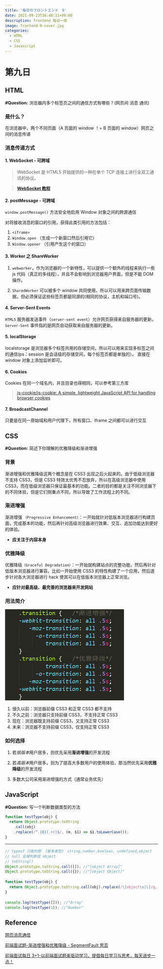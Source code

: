 ```yaml
---
title: '毎日のフロントエンド　9'
date: 2021-09-23T16:48:11+09:00
description: frontend 每日一练
image: frontend-9-cover.jpg
categories:
  - HTML
  - CSS
  - Javascript
---
```


# 第九日

## HTML

**#Question:** 浏览器内多个标签页之间的通信方式有哪些？(网页间 消息 通讯)

### 是什么？

在浏览器中，两个不同页面（A 页面的 window ！= B 页面的 window）网页之间的消息传递

### 消息传递方式

#### 1. WebSocket - 可跨域

> WebSocket 是 HTML5 开始提供的一种在单个 TCP 连接上进行全双工通讯的协议。

> **[WebSocket 教程](https://www.ruanyifeng.com/blog/2017/05/websocket.html)**

#### 2. postMessage - 可跨域

`window.postMessage()` 方法安全地启用 Window 对象之间的跨源通信

对将接收消息的窗口的引用，获得此类引用的方法包括：

1. `<iframe>`
2. `Window.open` （生成一个新窗口然后引用它）
3. `Window.opener` （引用产生这个的窗口）

#### 3. Worker 之 ShareWorker

1. `webworker`，作为浏览器的一个新特性，可以提供一个额外的线程来执行一些 js 代码（真正的多线程），并且不会影响到浏览器用户界面，但是不能 DOM 操作。

2. `SharedWorker` 可以被多个 window 共同使用，所以可以用来跨页面传输数据，但必须保证这些标签页都是同源的(相同的协议，主机和端口号)。

#### 4. Server-Sent Events

`HTML5` 服务器发送事件（`server-sent event`）允许网页获得来自服务器的更新。
`Server-Sent` 事件指的是网页自动获取来自服务器的更新。

#### 5. localStorage

localstorage 是浏览器多个标签共用的存储空间，所以可以用来实现多标签之间的通信(ps：session 是会话级的存储空间，每个标签页都是单独的）。 直接在 window 对象上添加监听即可。

#### 6. Cookies

Cookies 在同一个域名内，并且目录也得相同，可以参考第三方库

> [js-cookie/js-cookie: A simple, lightweight JavaScript API for handling browser cookies](https://github.com/js-cookie/js-cookie)

#### 7. BroadcastChannel

只要是在同一原始域和用户代理下，所有窗口、iframe 之间都可以进行交互

## CSS

**#Question:** 简述下你理解的优雅降级和渐进增强

### 背景

渐进增强和优雅降级这两个概念是在 CSS3 出现之后火起来的。由于低级浏览器不支持 CSS3，但是 CSS3 特效太优秀不忍放弃，所以在高级浏览器中使用 CSS3，而在低级浏览器只保证最基本的功能。二者的目的都是关注不同浏览器下的不同体验，但是它们侧重点不同，所以导致了工作流程上的不同。

### 渐进增强

渐进增强 `（Progressive Enhancement）`：一开始就针对低版本浏览器进行构建页面，完成基本的功能，然后再针对高级浏览器进行效果、交互、追加功能达到更好的体验。

- **应关注于内容本身**

### 优雅降级

优雅降级`（Graceful Degradation）`：一开始就构建站点的完整功能，然后再针对低版本浏览器进行兼容。比如一开始使用 CSS3 的特性构建了一个应用，然后逐步针对各大浏览器进行 hack 使其可以在低版本浏览器上正常浏览。

- **应针对最高级、最完善的浏览器来开发网站**

### 用法简介

![](frontend-9-inner.png)

1. 很久以前：浏览器前缀 CSS3 和正常 CSS3 都不支持
2. 不久之前：浏览器只支持前缀 CSS3，不支持正常 CSS3
3. 现在：浏览器既支持前缀 CSS3，又支持正常 CSS3
4. 未来：浏览器不支持前缀 CSS3，仅支持正常 CSS3

### 如何选择

1. 若*低版本*用户居多，则优先采用**渐进增强**的开发流程

2. 若*高版本*用户居多，则为了提高大多数用户的使用体验，那当然优先采用**优雅降级**的开发流程

3. 多数大公司采用渐进增强的方式（通常业务优先）

## JavaScript

**#Question:** 写一个判断数据类型的方法

```js
function testType(obj) {
  return Object.prototype.toString
    .call(obj)
    .replace(/^.{8}(.+)]$/, (m, $1) => $1.toLowerCase());
}
```

---

```js
// typeof 只能判断 《基本类型》 string,number,boolean, undefined,object
// null 会被判断成 object
// toString()
Object.prototype.toString.call([]); //"[object Array]"
Object.prototype.toString.call({}); //"[object Object]"

function testType(obj) {
  return Object.prototype.toString.call(obj).replace(/\[object\s|\]/g, '');
}

console.log(testType([])); //"Array"
console.log(testType(1)); //"Number"
```

## Reference

[网页消息通信](https://xv700.gitee.io/message-communication-for-web/)

[前端面试题-渐进增强和优雅降级 - SegmentFault 思否](https://segmentfault.com/a/1190000013818745)

[前端面试每日 3+1-以前端面试题来驱动学习，提倡每日学习与思考，每天进步一点！](http://www.h-camel.com/index.html)
